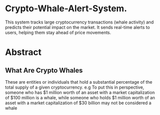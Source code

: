 # Crypto-Whale-Alert-System.
This system tracks large cryptocurrency transactions (whale activity) and predicts their potential impact on the market. It sends real-time alerts to users, helping them stay ahead of price movements.


# Abstract

## What Are Crypto Whales
These are entities or individuals that hold a substantial percentage of the total supply of a given cryptocurrency. e.g To put this in perspective, someone who has $1 million worth of an asset with a market capitalization of $100 million is a whale, while someone who holds $1 million worth of an asset with a market capitalization of $30 billion may not be considered a whale
